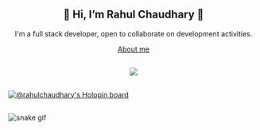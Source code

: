 <div align="center">
  <h2>👋  Hi, I’m Rahul Chaudhary  👋</h2>
  <p>I'm a full stack developer, open to collaborate on development activities.</p>
<a href="https://flowcv.me/rahulchaudhary" target="_blank">About me</a>
</div>

##

<div align="center">
  <a href="https://www.linkedin.com/in/rahulchaudhary2244/"><img src="https://img.shields.io/badge/LinkedIn-0077B5?style=for-the-badge&logo=linkedin&logoColor=white" target="_blank"></a>  
</div>

##

[![@rahulchaudhary's Holopin board](https://holopin.me/rahulchaudhary)](https://holopin.io/@rahulchaudhary)

##

![snake gif](https://github.com/rahulchaudhary2244/rahulchaudhary2244/blob/output/github-contribution-grid-snake.svg)
